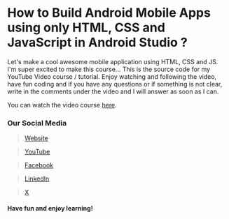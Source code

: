 # How to Build Android Mobile Apps using only HTML, CSS and JavaScript in Android Studio ?

Let's make a cool awesome mobile application using HTML, CSS and JS. I'm super excited to make this course...
This is the source code for my YouTube Video course / tutorial. 
Enjoy watching and following the video, have fun coding and if you have any questions or if something is not clear, write in the comments under the video and I will answer as soon as I can.

You can watch the video course [here](https://youtu.be/a3kCIofNggw?si=P_IPuReLaj-Wc4Lr).

### Our Social Media

>  [Website](https://aqyanoos.com)

>  [YouTube](https://www.youtube.com/@CodingAqyanoos)

>  [Facebook](https://www.facebook.com/CodingAqyanoos)

>  [LinkedIn](https://www.linkedin.com/in/codingaqyanoos/)

>  [X](https://twitter.com/CodingAqyanoos)



#### Have fun and enjoy learning!



